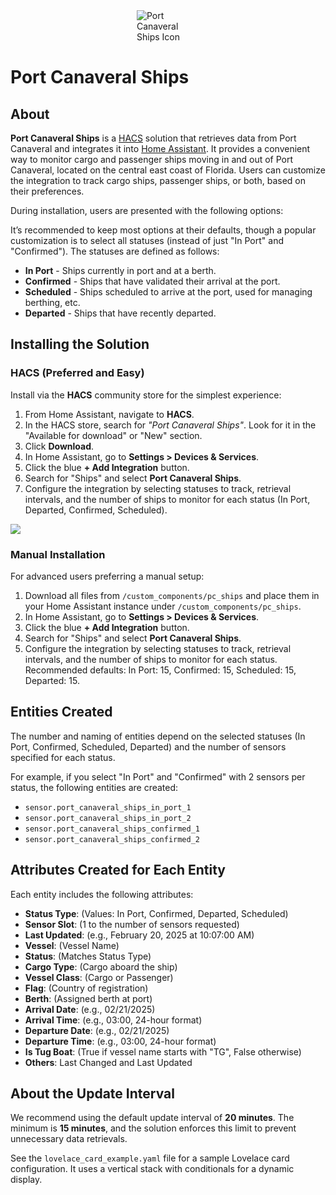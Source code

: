 <!-- Icon at the top -->
<img src="https://hacs.xyz/img/port-canaveral-ships-icon.png" alt="Port Canaveral Ships Icon" style="max-width: 100px; display: block; margin: 0 auto;">

<h1>Port Canaveral Ships</h1>

<h2>About</h2>
<p><strong>Port Canaveral Ships</strong> is a <a href="https://hacs.xyz/" target="_blank">HACS</a> solution that retrieves data from Port Canaveral and integrates it into <a href="https://www.home-assistant.io/" target="_blank">Home Assistant</a>. It provides a convenient way to monitor cargo and passenger ships moving in and out of Port Canaveral, located on the central east coast of Florida. Users can customize the integration to track cargo ships, passenger ships, or both, based on their preferences.</p>
<p>During installation, users are presented with the following options:</p>
<p>It’s recommended to keep most options at their defaults, though a popular customization is to select all statuses (instead of just "In Port" and "Confirmed"). The statuses are defined as follows:</p>
<ul>
    <li><strong>In Port</strong> - Ships currently in port and at a berth.</li>
    <li><strong>Confirmed</strong> - Ships that have validated their arrival at the port.</li>
    <li><strong>Scheduled</strong> - Ships scheduled to arrive at the port, used for managing berthing, etc.</li>
    <li><strong>Departed</strong> - Ships that have recently departed.</li>
</ul>

<h2>Installing the Solution</h2>

<h3>HACS (Preferred and Easy)</h3>
<p>Install via the <strong>HACS</strong> community store for the simplest experience:</p>
<ol>
    <li>From Home Assistant, navigate to <strong>HACS</strong>.</li>
    <li>In the HACS store, search for <em>"Port Canaveral Ships"</em>. Look for it in the "Available for download" or "New" section.</li>
    <li>Click <strong>Download</strong>.</li>
    <li>In Home Assistant, go to <strong>Settings > Devices & Services</strong>.</li>
    <li>Click the blue <strong>+ Add Integration</strong> button.</li>
    <li>Search for "Ships" and select <strong>Port Canaveral Ships</strong>.</li>
    <li>Configure the integration by selecting statuses to track, retrieval intervals, and the number of ships to monitor for each status (In Port, Departed, Confirmed, Scheduled).</li>
</ol>

<img src="https://github.com/mattbratt/pc_ships/blob/main/images/pc_ships_config.png">



<h3>Manual Installation</h3>
<p>For advanced users preferring a manual setup:</p>
<ol>
    <li>Download all files from <code>/custom_components/pc_ships</code> and place them in your Home Assistant instance under <code>/custom_components/pc_ships</code>.</li>
    <li>In Home Assistant, go to <strong>Settings > Devices & Services</strong>.</li>
    <li>Click the blue <strong>+ Add Integration</strong> button.</li>
    <li>Search for "Ships" and select <strong>Port Canaveral Ships</strong>.</li>
    <li>Configure the integration by selecting statuses to track, retrieval intervals, and the number of ships to monitor for each status. Recommended defaults: In Port: 15, Confirmed: 15, Scheduled: 15, Departed: 15.</li>
</ol>

<h2>Entities Created</h2>
<p>The number and naming of entities depend on the selected statuses (In Port, Confirmed, Scheduled, Departed) and the number of sensors specified for each status.</p>
<p>For example, if you select "In Port" and "Confirmed" with 2 sensors per status, the following entities are created:</p>
<ul>
    <li><code>sensor.port_canaveral_ships_in_port_1</code></li>
    <li><code>sensor.port_canaveral_ships_in_port_2</code></li>
    <li><code>sensor.port_canaveral_ships_confirmed_1</code></li>
    <li><code>sensor.port_canaveral_ships_confirmed_2</code></li>
</ul>

<h2>Attributes Created for Each Entity</h2>
<p>Each entity includes the following attributes:</p>
<ul>
    <li><strong>Status Type</strong>: (Values: In Port, Confirmed, Departed, Scheduled)</li>
    <li><strong>Sensor Slot</strong>: (1 to the number of sensors requested)</li>
    <li><strong>Last Updated</strong>: (e.g., February 20, 2025 at 10:07:00 AM)</li>
    <li><strong>Vessel</strong>: (Vessel Name)</li>
    <li><strong>Status</strong>: (Matches Status Type)</li>
    <li><strong>Cargo Type</strong>: (Cargo aboard the ship)</li>
    <li><strong>Vessel Class</strong>: (Cargo or Passenger)</li>
    <li><strong>Flag</strong>: (Country of registration)</li>
    <li><strong>Berth</strong>: (Assigned berth at port)</li>
    <li><strong>Arrival Date</strong>: (e.g., 02/21/2025)</li>
    <li><strong>Arrival Time</strong>: (e.g., 03:00, 24-hour format)</li>
    <li><strong>Departure Date</strong>: (e.g., 02/21/2025)</li>
    <li><strong>Departure Time</strong>: (e.g., 03:00, 24-hour format)</li>
    <li><strong>Is Tug Boat</strong>: (True if vessel name starts with "TG", False otherwise)</li>
    <li><strong>Others</strong>: Last Changed and Last Updated</li>
</ul>

<h2>About the Update Interval</h2>
<p>We recommend using the default update interval of <strong>20 minutes</strong>. The minimum is <strong>15 minutes</strong>, and the solution enforces this limit to prevent unnecessary data retrievals.</p>
<p>See the <code>lovelace_card_example.yaml</code> file for a sample Lovelace card configuration. It uses a vertical stack with conditionals for a dynamic display.</p>
